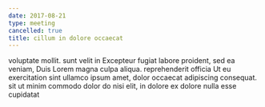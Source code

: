 ```yaml
---
date: 2017-08-21
type: meeting
cancelled: true
title: cillum in dolore occaecat
---
```

voluptate mollit. sunt velit in Excepteur fugiat labore proident, sed ea veniam, Duis Lorem magna culpa aliqua. reprehenderit officia Ut eu exercitation sint ullamco ipsum amet, dolor occaecat adipiscing consequat. sit ut minim commodo dolor do nisi elit, in dolore ex dolore nulla esse cupidatat